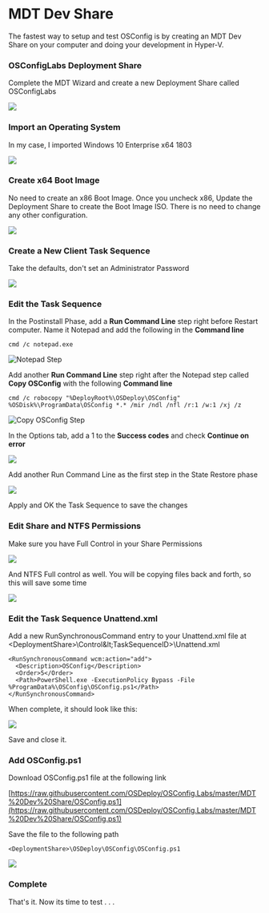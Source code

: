 # MDT Dev Share

The fastest way to setup and test OSConfig is by creating an MDT Dev Share on your computer and doing your development in Hyper-V.

### OSConfigLabs Deployment Share

Complete the MDT Wizard and create a new Deployment Share called OSConfigLabs

![](../../.gitbook/assets/2018-08-06_22-56-12.png)

### Import an Operating System

In my case, I imported Windows 10 Enterprise x64 1803

![](../../.gitbook/assets/2018-08-06_23-00-23.png)

### Create x64 Boot Image

No need to create an x86 Boot Image.  Once you uncheck x86, Update the Deployment Share to create the Boot Image ISO.  There is no need to change any other configuration.

![](../../.gitbook/assets/2018-08-06_23-01-42.png)

### Create a New Client Task Sequence

Take the defaults, don't set an Administrator Password

![](../../.gitbook/assets/2018-08-07_0-11-44.png)

### Edit the Task Sequence

In the Postinstall Phase, add a **Run Command Line** step right before Restart computer.  Name it Notepad and add the following in the **Command line**

```text
cmd /c notepad.exe
```

![Notepad Step](../../.gitbook/assets/2018-08-06_23-47-23.png)

Add another **Run Command Line** step right after the Notepad step called **Copy OSConfig** with the following **Command line**

```text
cmd /c robocopy "%DeployRoot%\OSDeploy\OSConfig" %OSDisk%\ProgramData\OSConfig *.* /mir /ndl /nfl /r:1 /w:1 /xj /z
```

![Copy OSConfig Step](../../.gitbook/assets/2018-08-07_0-07-31.png)

In the Options tab, add a 1 to the **Success codes** and check **Continue on error**

![](../../.gitbook/assets/2018-08-07_0-09-29.png)

Add another Run Command Line as the first step in the State Restore phase

![](../../.gitbook/assets/2018-08-07_0-13-21.png)

Apply and OK the Task Sequence to save the changes

### Edit Share and NTFS Permissions

Make sure you have Full Control in your Share Permissions

![](../../.gitbook/assets/2018-08-07_0-22-54.png)

And NTFS Full control as well.  You will be copying files back and forth, so this will save some time

![](../../.gitbook/assets/2018-08-07_0-24-49.png)

### Edit the Task Sequence Unattend.xml

Add a new RunSynchronousCommand entry to your Unattend.xml file at &lt;DeploymentShare&gt;\Control\&lt;TaskSequenceID&gt;\Unattend.xml

```text
<RunSynchronousCommand wcm:action="add">
  <Description>OSConfig</Description>
  <Order>5</Order>
  <Path>PowerShell.exe -ExecutionPolicy Bypass -File %ProgramData%\OSConfig\OSConfig.ps1</Path>
</RunSynchronousCommand>
```

When complete, it should look like this:

![](../../.gitbook/assets/2018-08-07_0-27-35.png)

Save and close it.

### Add OSConfig.ps1

Download OSConfig.ps1 file at the following link

[https://raw.githubusercontent.com/OSDeploy/OSConfig.Labs/master/MDT%20Dev%20Share/OSConfig.ps1](https://raw.githubusercontent.com/OSDeploy/OSConfig.Labs/master/MDT%20Dev%20Share/OSConfig.ps1)

Save the file to the following path

```text
<DeploymentShare>\OSDeploy\OSConfig\OSConfig.ps1
```

![](../../.gitbook/assets/2018-08-07_1-43-23.png)

### Complete

That's it.  Now its time to test . . . 





